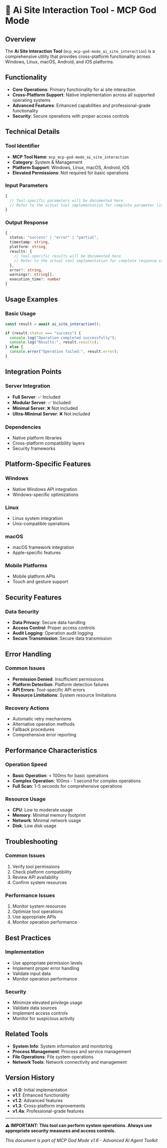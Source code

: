 # 🔧 Ai Site Interaction Tool - MCP God Mode

## Overview
The **Ai Site Interaction Tool** (`mcp_mcp-god-mode_ai_site_interaction`) is a comprehensive utility that provides cross-platform functionality across Windows, Linux, macOS, Android, and iOS platforms.

## Functionality
- **Core Operations**: Primary functionality for ai site interaction
- **Cross-Platform Support**: Native implementation across all supported operating systems
- **Advanced Features**: Enhanced capabilities and professional-grade functionality
- **Security**: Secure operations with proper access controls

## Technical Details

### Tool Identifier
- **MCP Tool Name**: `mcp_mcp-god-mode_ai_site_interaction`
- **Category**: System & Management
- **Platform Support**: Windows, Linux, macOS, Android, iOS
- **Elevated Permissions**: Not required for basic operations

### Input Parameters
```typescript
{
  // Tool-specific parameters will be documented here
  // Refer to the actual tool implementation for complete parameter list
}
```

### Output Response
```typescript
{
  status: "success" | "error" | "partial",
  timestamp: string,
  platform: string,
  results: {
    // Tool-specific results will be documented here
    // Refer to the actual tool implementation for complete response structure
  },
  error?: string,
  warnings?: string[],
  execution_time?: number
}
```

## Usage Examples

### Basic Usage
```typescript
const result = await ai_site_interaction();

if (result.status === "success") {
  console.log("Operation completed successfully");
  console.log("Results:", result.results);
} else {
  console.error("Operation failed:", result.error);
}
```

## Integration Points

### Server Integration
- **Full Server**: ✅ Included
- **Modular Server**: ✅ Included
- **Minimal Server**: ❌ Not included
- **Ultra-Minimal Server**: ❌ Not included

### Dependencies
- Native platform libraries
- Cross-platform compatibility layers
- Security frameworks

## Platform-Specific Features

### Windows
- Native Windows API integration
- Windows-specific optimizations

### Linux
- Linux system integration
- Unix-compatible operations

### macOS
- macOS framework integration
- Apple-specific features

### Mobile Platforms
- Mobile platform APIs
- Touch and gesture support

## Security Features

### Data Security
- **Data Privacy**: Secure data handling
- **Access Control**: Proper access controls
- **Audit Logging**: Operation audit logging
- **Secure Transmission**: Secure data transmission

## Error Handling

### Common Issues
- **Permission Denied**: Insufficient permissions
- **Platform Detection**: Platform detection failures
- **API Errors**: Tool-specific API errors
- **Resource Limitations**: System resource limitations

### Recovery Actions
- Automatic retry mechanisms
- Alternative operation methods
- Fallback procedures
- Comprehensive error reporting

## Performance Characteristics

### Operation Speed
- **Basic Operation**: < 100ms for basic operations
- **Complex Operation**: 100ms - 1 second for complex operations
- **Full Scan**: 1-5 seconds for comprehensive operations

### Resource Usage
- **CPU**: Low to moderate usage
- **Memory**: Minimal memory footprint
- **Network**: Minimal network usage
- **Disk**: Low disk usage

## Troubleshooting

### Common Issues
1. Verify tool permissions
2. Check platform compatibility
3. Review API availability
4. Confirm system resources

### Performance Issues
1. Monitor system resources
2. Optimize tool operations
3. Use appropriate APIs
4. Monitor operation performance

## Best Practices

### Implementation
- Use appropriate permission levels
- Implement proper error handling
- Validate input data
- Monitor operation performance

### Security
- Minimize elevated privilege usage
- Validate data sources
- Implement access controls
- Monitor for suspicious activity

## Related Tools
- **System Info**: System information and monitoring
- **Process Management**: Process and service management
- **File Operations**: File system operations
- **Network Tools**: Network connectivity and management

## Version History
- **v1.0**: Initial implementation
- **v1.1**: Enhanced functionality
- **v1.2**: Advanced features
- **v1.3**: Cross-platform improvements
- **v1.4a**: Professional-grade features

---

**⚠️ IMPORTANT: This tool can perform system operations. Always use appropriate security measures and access controls.**

*This document is part of MCP God Mode v1.6 - Advanced AI Agent Toolkit*

